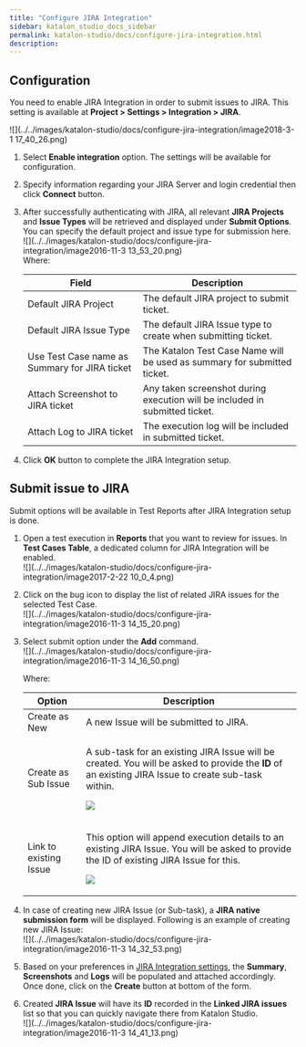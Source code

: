 ```yaml
---
title: "Configure JIRA Integration" 
sidebar: katalon_studio_docs_sidebar
permalink: katalon-studio/docs/configure-jira-integration.html 
description: 
---
```

Configuration
-------------

You need to enable JIRA Integration in order to submit issues to JIRA. This setting is available at **Project > Settings > Integration > JIRA**.

![](../../images/katalon-studio/docs/configure-jira-integration/image2018-3-1 17_40_26.png)

1.  Select **Enable integration** option. The settings will be available for configuration.  
      
    
2.  Specify information regarding your JIRA Server and login credential then click **Connect** button.  
      
    
3.  After successfully authenticating with JIRA, all relevant **JIRA Projects** and **Issue Types** will be retrieved and displayed under **Submit Options**. You can specify the default project and issue type for submission here.   
    ![](../../images/katalon-studio/docs/configure-jira-integration/image2016-11-3 13_53_20.png)  
    Where:
    
    <table><thead><tr><th>Field</th><th>Description</th></tr></thead><tbody><tr><td>Default JIRA Project</td><td>The default JIRA project to submit ticket.</td></tr><tr><td>Default JIRA Issue Type</td><td>The default JIRA Issue type to create when submitting ticket.</td></tr><tr><td>Use Test Case name as Summary for JIRA ticket</td><td>The Katalon Test Case Name will be used as summary for submitted ticket.</td></tr><tr><td>Attach Screenshot to JIRA ticket</td><td>Any taken screenshot during execution will be included in submitted ticket.</td></tr><tr><td>Attach Log to JIRA ticket</td><td>The execution log will be included in submitted ticket.</td></tr></tbody></table>
    
4.  Click **OK** button to complete the JIRA Integration setup.
    

Submit issue to JIRA
--------------------

Submit options will be available in Test Reports after JIRA Integration setup is done.

1.  Open a test execution in **Reports** that you want to review for issues. In **Test Cases Table**, a dedicated column for JIRA Integration will be enabled.  
    ![](../../images/katalon-studio/docs/configure-jira-integration/image2017-2-22 10_0_4.png)  
      
    
2.  Click on the bug icon to display the list of related JIRA issues for the selected Test Case.  
    ![](../../images/katalon-studio/docs/configure-jira-integration/image2016-11-3 14_15_20.png)  
      
    
3.  Select submit option under the **Add** command.  
    ![](../../images/katalon-studio/docs/configure-jira-integration/image2016-11-3 14_16_50.png)
    
    Where:
    
    <table><thead><tr><th>Option</th><th>Description</th></tr></thead><tbody><tr><td>Create as New</td><td>A new Issue will be submitted to JIRA.</td></tr><tr><td>Create as Sub Issue</td><td><div class="content-wrapper"><p>A sub-task for an existing JIRA Issue will be created. You will be asked to provide the <strong>ID</strong> of an existing JIRA Issue to create sub-task within.</p><p><span class="confluence-embedded-file-wrapper"><img class="confluence-embedded-image" src="../../images/katalon-studio/docs/configure-jira-integration/image2016-11-3 14_25_54.png" data-image-src="/download/attachments/3178990/image2016-11-3%2014%3A25%3A54.png?version=1&amp;modificationDate=1478157955000&amp;api=v2" data-unresolved-comment-count="0" data-linked-resource-id="3179422" data-linked-resource-version="1" data-linked-resource-type="attachment" data-linked-resource-default-alias="image2016-11-3 14:25:54.png" data-base-url="https://docs.katalon.com" data-linked-resource-content-type="image/png" data-linked-resource-container-id="3178990" data-linked-resource-container-version="2"></span></p></div></td></tr><tr><td>Link to existing Issue</td><td><div class="content-wrapper"><p><span>This option will append execution details to an existing JIRA Issue. You will be asked to provide the ID of existing JIRA Issue for this.</span></p><p><span><span class="confluence-embedded-file-wrapper"><img class="confluence-embedded-image" src="../../images/katalon-studio/docs/configure-jira-integration/image2016-11-3 14_28_29.png" data-image-src="/download/attachments/3178990/image2016-11-3%2014%3A28%3A29.png?version=1&amp;modificationDate=1478158109000&amp;api=v2" data-unresolved-comment-count="0" data-linked-resource-id="3179423" data-linked-resource-version="1" data-linked-resource-type="attachment" data-linked-resource-default-alias="image2016-11-3 14:28:29.png" data-base-url="https://docs.katalon.com" data-linked-resource-content-type="image/png" data-linked-resource-container-id="3178990" data-linked-resource-container-version="2"></span></span></p></div></td></tr></tbody></table>
    
4.  In case of creating new JIRA Issue (or Sub-task), a **JIRA native submission form** will be displayed. Following is an example of creating new JIRA Issue:  
    ![](../../images/katalon-studio/docs/configure-jira-integration/image2016-11-3 14_32_53.png)  
      
    
5.  Based on your preferences in [JIRA Integration settings](#ConfigureJIRAIntegration-Configuration), the **Summary**, **Screenshots** and **Logs** will be populated and attached accordingly. Once done, click on the **Create** button at bottom of the form.  
      
    
6.  Created **JIRA Issue** will have its **ID** recorded in the **Linked JIRA issues** list so that you can quickly navigate there from Katalon Studio.  
    ![](../../images/katalon-studio/docs/configure-jira-integration/image2016-11-3 14_41_13.png)